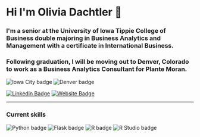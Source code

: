 # Hi I'm Olivia Dachtler 👋

### I'm a senior at the University of Iowa Tippie College of Business double majoring in Business Analytics and Management with a certificate in International Business. 

### Following graduation, I will be moving out to Denver, Colorado to work as a Business Analytics Consultant for Plante Moran. 

![Iowa City badge](https://img.shields.io/static/v1?message=IA&logo=google-maps&labelColor=ffcd00&color=000000&logoColor=black&label=Iowa%20City&style=for-the-badge)
![Denver badge](https://img.shields.io/static/v1?message=CO&logo=google-maps&labelColor=ffcd00&color=000000&logoColor=black&label=Denver&style=for-the-badge)


[![Linkedin Badge](https://img.shields.io/badge/-LinkedIn-0e76a8?style=flat-square&logo=Linkedin&logoColor=white)](https://linkedin.com/in/oliviadachtler) [![Website Badge](https://img.shields.io/badge/Website-3b5998?style=flat-square&logo=google-chrome&logoColor=white)](https://oliviadachtler.me/)

---  

### Current skills
![Python badge](https://img.shields.io/static/v1?message=Python&logo=R&labelColor=3776AB&color=3776AB&logoColor=white&label=%20&style=for-the-badge) ![Flask badge](https://img.shields.io/static/v1?message=Flask&logo=Flask&labelColor=000000&color=000000&logoColor=white&label=%20&style=for-the-badge) ![R badge](https://img.shields.io/static/v1?message=R%20Programming&logo=R&labelColor=276DC3&color=276DC3&logoColor=white&label=%20&style=for-the-badge) ![R Studio badge](https://img.shields.io/static/v1?message=R%20Studio&logo=RStudio&labelColor=75AADB&color=75AADB&logoColor=white&label=%20&style=for-the-badge)
